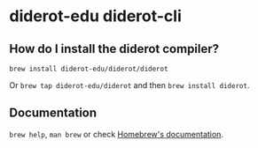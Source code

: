 # diderot-edu diderot-cli

## How do I install the diderot compiler?
`brew install diderot-edu/diderot/diderot`

Or `brew tap diderot-edu/diderot` and then `brew install diderot`.

## Documentation
`brew help`, `man brew` or check [Homebrew's documentation](https://docs.brew.sh).
